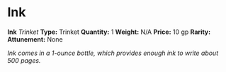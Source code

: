 # Ink

**Ink**
_Trinket_
**Type:** Trinket
**Quantity:** 1
**Weight:** N/A
**Price:** 10 gp
**Rarity:** 
**Attunement:** None

*Ink comes in a 1-ounce bottle, which provides enough ink to write about 500 pages.*